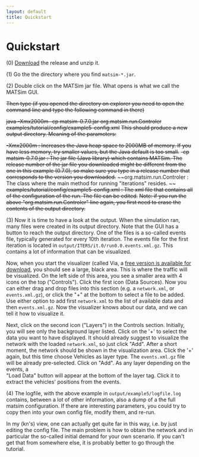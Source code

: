 ```yaml
---
layout: default
title: Quickstart
---
```



# Quickstart

(0) [Download](/downloads) the release and unzip it.


(1) Go the the directory where you find `matsim-*.jar`.


(2) Double click on the MATSim jar file.  What opens is what we call the MATSim GUI.

~~Then type (if you opened the directory on explorer you need to open the command line and type the following command in there)~~

~~java -Xmx2000m -cp matsim-0.7.0.jar org.matsim.run.Controler examples/tutorial/config/example5-config.xml~~
~~This should produce a new output directory.  Meaning of the parameters:~~

~~-Xmx2000m : Increases the Java heap space to 2000MB of memory. If you have less memory, try smaller values, but the Java default is too small.~~
~~-cp matsim-0.7.0.jar : The jar file (Java library) which contains MATSim. The release number of the jar file you downloaded might be different from the one in this example (0.7.0), so make sure you type in a release number that corresponds to the version you downloaded.~~
~~org.matsim.run.Controler : The class where the main method for running "iterations" resides. ~~
~~examples/tutorial/config/example5-config.xml : The xml file that contains all of the configuration of the run.  The file can be edited.~~
~~Note: if you run the above "org.matsim.run.Controler" line again, you first need to erase the contents of the output directory.~~


(3) Now it is time to have a look at the output. When the simulation ran, 
many files were created in its output directory. Note that the GUI has a 
button to reach the output directory. One of the files is a so-called events file, 
typically generated for every 10th iteration. The events file for the first 
iteration is located in `output/ITERS/it.0/run0.0.events.xml.gz`. This contains
a lot of information that can be visualized. 

Now, when you start the visualizer (called Via, a [free version is 
available for download](http://via.senozon.com), you should see a large, black area. This is 
where the traffic will be visualized. On the left side of this area, you 
see a smaller area with 4 icons on the top ("Controls"). Click the first
icon (Data Sources). Now you can either drag and drop files into 
this section (e.g. a `network.xml`, or `events.xml.gz`), or click the "+" 
at the bottom to select a file to be added. Use either option to add first 
`network.xml` to the list of available data and then `events.xml.gz`. 
Now the visualizer knows about our data, and we can tell it how to visualize it.

Next, click on the second icon ("Layers") in the Controls section. 
Initially, you will see only the background layer listed. Click on
the '+' to select the data you want to have displayed. It should already 
suggest to visualize the network with the loaded `network.xml`, so just
click "Add". After a short moment, the network should be shown in the 
visualization area. Click the '+' again, but this time choose Vehicles as 
layer type. The `events.xml.gz` file will be already pre-selected. 
Click on "Add". As any layer depending on the events, a  
"Load Data" button will appear at the bottom of the layer tag. 
Click it to extract the vehicles' positions from the events.

 
(4) The logfile, with the above example in `output/example5/logfile.log` 
contains, between a lot of other information, also a dump of a the full 
matsim configuration.  If there are interesting parameters, you could try 
to copy then into your own config file, modify them, and re-run.

In my (kn's) view, one can actually get quite far in this way, i.e. by just editing the config file.  The main problem is how to obtain the network and in particular the so-called initial demand for your own scenario.  If you can't get that from somewhere else, it is probably better to go through the tutorial.